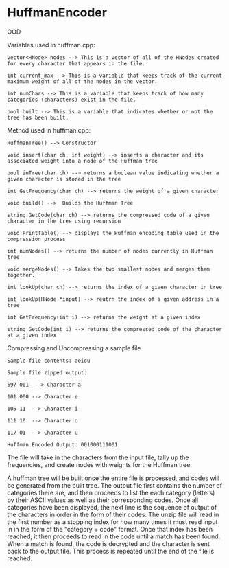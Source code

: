 # HuffmanEncoder

OOD


Variables used in huffman.cpp:

    vector<HNode> nodes --> This is a vector of all of the HNodes created for every character that appears in the file.
    
    int current_max --> This is a variable that keeps track of the current maximum weight of all of the nodes in the vector.

    int numChars --> This is a variable that keeps track of how many categories (characters) exist in the file.

    bool built --> This is a variable that indicates whether or not the tree has been built.


Method used in huffman.cpp:

    HuffmanTree() --> Constructor

    void insert(char ch, int weight) --> inserts a character and its associated weight into a node of the Huffman tree

    bool inTree(char ch) --> returns a boolean value indicating whether a given character is stored in the tree

    int GetFrequency(char ch) --> returns the weight of a given character

    void build() -->  Builds the Huffman Tree

    string GetCode(char ch) --> returns the compressed code of a given character in the tree using recursion

    void PrintTable() --> displays the Huffman encoding table used in the compression process

    int numNodes() --> returns the number of nodes currently in Huffman tree

    void mergeNodes() --> Takes the two smallest nodes and merges them together.

    int lookUp(char ch) --> returns the index of a given character in tree

    int lookUp(HNode *input) --> reutrn the index of a given address in a tree

    int GetFrequency(int i) --> returns the weight at a given index

    string GetCode(int i) --> returns the compressed code of the character at a given index


Compressing and Uncompressing a sample file

    Sample file contents: aeiou

    Sample file zipped output:

    597 001  --> Character a

    101 000 --> Character e

    105 11  --> Character i

    111 10  --> Character o

    117 01  --> Character u

    Huffman Encoded Output: 001000111001


The file will take in the characters from the input file, tally up the frequencies, and create nodes with weights for the Huffman tree.

A huffman tree will be built once the entire file is processed, and codes will be generated from the built tree. 
The output file first 
contains the number of categories there are, and then proceeds to list the each category (letters) by their 
ASCII values as well as 
their corresponding codes. Once all categories have been displayed, the next line is the sequence of output
of the characters in order 
in the form of their codes.
The unzip file will read in the first number as a stopping index for how many 
times it must read input in in the form of the "category + code"
format. Once that index has been reached, it then proceeds to read 
in the code until a match has been found. When a match is found, the code
is decrypted and the character is sent back to the output file. 
This process is repeated until the end of the file is reached.
